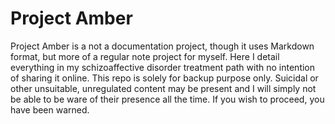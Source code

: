 # Project Amber

Project Amber is a not a documentation project, though it uses Markdown format, but more of a regular note project for myself. Here I detail everything in my schizoaffective disorder treatment path with no intention of sharing it online. This repo is solely for backup purpose only. Suicidal or other unsuitable, unregulated content may be present and I will simply not be able to be ware of their presence all the time. If you wish to proceed, you have been warned.
